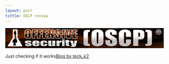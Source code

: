 ```yaml
---
layout: post
tittle: OSCP review
---
```


![OSCP](/_screenshots/offsec-student-certified-emblem-rgb-oscp.png)

Just checking if it works[Blog by teck_k2](https://teckk2.github.io)
